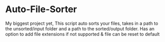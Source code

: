 # Auto-File-Sorter
My biggest project yet, This script auto sorts your files, takes in a path to the unsorted/input folder and a path to the sorted/output folder. Has an option to add file extensions if not supported & file can be reset to default
